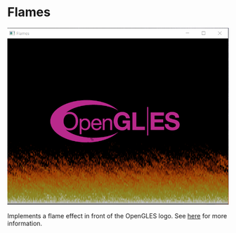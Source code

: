 ﻿# Flames

![Screenshot](Screenshot.gif)

Implements a flame effect in front of the OpenGLES logo. See
[here](https://fabiensanglard.net/doom_fire_psx/index.html) for more information.
